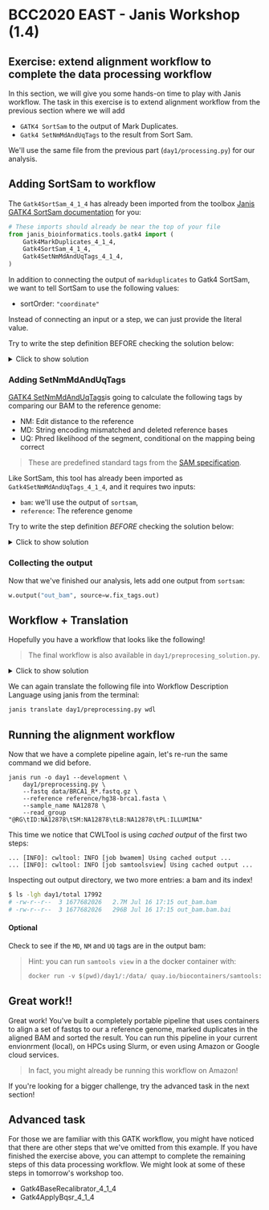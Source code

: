 # BCC2020 EAST - Janis Workshop (1.4)

## Exercise: extend alignment workflow to complete the data processing workflow

In this section, we will give you some hands-on time to play  with Janis workflow. The task in this exercise is to extend alignment workflow from the previous section where we will add

- `GATK4 SortSam` to the output of Mark Duplicates. 
- `Gatk4 SetNmMdAndUqTags` to the result from Sort Sam.

We'll use the same file from the previous part (`day1/processing.py`) for our analysis. 

## Adding SortSam to workflow

The `Gatk4SortSam_4_1_4` has already been imported from the toolbox [Janis GATK4 SortSam documentation](https://janis.readthedocs.io/en/latest/tools/bioinformatics/gatk4/gatk4sortsam.html) for you:

```python
# These imports should already be near the top of your file
from janis_bioinformatics.tools.gatk4 import (
    Gatk4MarkDuplicates_4_1_4,
    Gatk4SortSam_4_1_4,
    Gatk4SetNmMdAndUqTags_4_1_4,
)
```

In addition to connecting the output of `markduplicates` to Gatk4 SortSam, we want to tell SortSam to use the following values:

- sortOrder: `"coordinate"`

Instead of connecting an input or a step, we can just provide the literal value.

 Try to write the step definition BEFORE checking the solution below: 
<details>
    <summary> Click to show solution </summary>
        
```python
w.step(
    "sortsam",
    Gatk4SortSam_4_1_4(
        bam=w.markduplicates.out,
        sortOrder="coordinate",
    )
)
```
</details>

### Adding SetNmMdAndUqTags

[GATK4 SetNmMdAndUqTags](https://janis.readthedocs.io/en/latest/tools/bioinformatics/gatk4/gatk4setnmmdanduqtags.html)is going to calculate the following tags by comparing our BAM to the reference genome:

- NM: Edit distance to the reference
- MD: String encoding mismatched and deleted reference bases
- UQ: Phred likelihood of the segment, conditional on the mapping being correct

> These are predefined standard tags from the [SAM specification](https://samtools.github.io/hts-specs/SAMtags.pdf).

Like SortSam, this tool has already been imported as `Gatk4SetNmMdAndUqTags_4_1_4`, and it requires two inputs:

- `bam`: we'll use the output of `sortsam`,
- `reference`: The reference genome

Try to write the step definition _BEFORE_ checking the solution below:

<details>
    <summary> Click to show solution </summary>

```python
w.step(
    "fix_tags",
    Gatk4SetNmMdAndUqTags_4_1_4(
        bam=w.sortsam.out,
        reference=w.reference,
    ),
)
```

</details>

### Collecting the output

Now that we've finished our analysis, lets add one output from `sortsam`:

```python
w.output("out_bam", source=w.fix_tags.out)
```

## Workflow + Translation

Hopefully you have a workflow that looks like the following!

> The final workflow is also available in `day1/preprocesing_solution.py`.

<details>
    <summary> Click to show solution </summary>


```python
    
from janis_core import WorkflowBuilder, String

# Import bioinformatics types
from janis_bioinformatics.data_types import FastqGzPairedEnd, FastaWithIndexes

# Import bioinformatics tools
from janis_bioinformatics.tools.bwa import BwaMemLatest
from janis_bioinformatics.tools.samtools import SamToolsView_1_9
from janis_bioinformatics.tools.gatk4 import (
    Gatk4MarkDuplicates_4_1_4,
    Gatk4SortSam_4_1_4,
)

# Construct the workflow here
w = WorkflowBuilder("preprocessingWorkflow")

# inputs
w.input("sample_name", String)
w.input("read_group", String)
w.input("fastq", FastqGzPairedEnd)
w.input("reference", FastaWithIndexes)

# Use `bwa mem` to align our fastq paired ends to the reference genome
    
w.step(
    "bwamem",  # step identifier
    BwaMemLatest(
        reads=w.fastq,
        readGroupHeaderLine=w.read_group,
        reference=w.reference,
        markShorterSplits=True,  # required for MarkDuplicates
    ),
)

# Use `samtools view` to convert the aligned SAM to a BAM
#   - Use the output `out` of the bwamem step
w.step(
    "samtoolsview",
    SamToolsView_1_9(sam=w.bwamem.out),
)

# Use `gatk4 MarkDuplicates` on the output of samtoolsview
#   - The output of BWA is query-grouped, providing "queryname" is good enough
w.step(
    "markduplicates",
    Gatk4MarkDuplicates_4_1_4(
        bam=w.samtoolsview.out, 
        assumeSortOrder="queryname"
    ),
)

w.step("sortsam",
    Gatk4SortSam_4_1_4(
        bam=w.markduplicates.out,
        sortOrder="coordinate",))

w.step(
    "fix_tags",
    Gatk4SetNmMdAndUqTags_4_1_4(
        bam=w.sortsam.out,
        reference=w.reference,
    ),
)

w.output("out_bam", source=w.fix_tags.out)
    
```

</details>    
<p>    
    
We can again translate the following file into Workflow Description Language using janis from the terminal:

```bash
janis translate day1/preprocessing.py wdl
```



## Running the alignment workflow

Now that we have a complete pipeline again, let's re-run the same command we did before.

```
janis run -o day1 --development \
    day1/preprocessing.py \
    --fastq data/BRCA1_R*.fastq.gz \
    --reference reference/hg38-brca1.fasta \
    --sample_name NA12878 \
    --read_group "@RG\tID:NA12878\tSM:NA12878\tLB:NA12878\tPL:ILLUMINA"
```

This time we notice that CWLTool is using _cached output_ of the first two steps:

```
... [INFO]: cwltool: INFO [job bwamem] Using cached output ...
... [INFO]: cwltool: INFO [job samtoolsview] Using cached output ...
```

Inspecting out output directory, we two more entries: a bam and its index!

```bash
$ ls -lgh day1/total 17992
# -rw-r--r--  3 1677682026   2.7M Jul 16 17:15 out_bam.bam
# -rw-r--r--  3 1677682026   296B Jul 16 17:15 out_bam.bam.bai
```

#### Optional

Check to see if the `MD`, `NM` and `UQ` tags are in the output bam:

> Hint: you can run `samtools view` in a the docker container with:
> ```python
> docker run -v $(pwd)/day1/:/data/ quay.io/biocontainers/samtools:1.9--h8571acd_11 samtools view /data/out_bam.bam | head
> ```

## Great work!!

Great work! You've built a completely portable pipeline that uses containers to align a set of fastqs to our a reference genome, marked duplicates in the aligned BAM and sorted the result. You can run this pipeline in your current envionrment (local), on HPCs using Slurm, or even using Amazon or Google cloud services. 

> In fact, you might already be running this workflow on Amazon!

If you're looking for a bigger challenge, try the advanced task in the next section!


## Advanced task

For those we are familiar with this GATK workflow, you might have noticed that there are other steps that we've omitted from this example. If you have finished the exercise above, you can attempt to complete the remaining steps of this data processing workflow. We might look at some of these steps in tomorrow's workshop too.

- Gatk4BaseRecalibrator_4_1_4
- Gatk4ApplyBqsr_4_1_4



